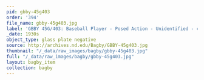 ```yaml
---
pid: gbby-45g403
order: '394'
file_name: gbby-45g403.jpg
label: 'GBBY 45G/403: Baseball Player - Posed Action - Unidentified - c1930s'
_date: 1930s
object_type: glass plate negative
source: http://archives.nd.edu/Bagby/GBBY-45g403.jpg
thumbnail: "/_data/raw_images/bagby/gbby-45g403.jpg"
full: "/_data/raw_images/bagby/gbby-45g403.jpg"
layout: bagby_item
collection: bagby
---
```

